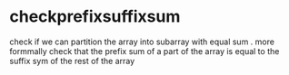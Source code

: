 # checkprefixsuffixsum
check if we can partition the array into subarray with equal sum . more formmally check that the prefix sum of a part of the array is equal to the suffix sym of the rest of the array
